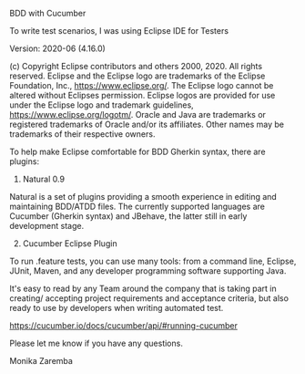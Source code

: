 BDD with Cucumber

To write test scenarios, I was using Eclipse IDE for Testers

Version: 2020-06 (4.16.0)

(c) Copyright Eclipse contributors and others 2000, 2020. All rights reserved. Eclipse and the Eclipse logo are trademarks of the Eclipse Foundation, Inc., https://www.eclipse.org/. The Eclipse logo cannot be altered without Eclipses permission. Eclipse logos are provided for use under the Eclipse logo and trademark guidelines, https://www.eclipse.org/logotm/. Oracle and Java are trademarks or registered trademarks of Oracle and/or its affiliates. Other names may be trademarks of their respective owners.

To help make Eclipse comfortable for BDD Gherkin syntax, there are plugins: 

1. Natural 0.9

Natural is a set of plugins providing a smooth experience in editing and maintaining BDD/ATDD files. The currently supported languages are Cucumber (Gherkin syntax) and JBehave, the latter still in early development stage.

2. Cucumber Eclipse Plugin



To run .feature tests, you can use many tools: from a command line, Eclipse, JUnit, Maven, and any developer programming software supporting Java. 

It's easy to read by any Team around the company that is taking part in creating/ accepting project requirements and acceptance criteria, but also ready to use by developers when writing automated test. 

https://cucumber.io/docs/cucumber/api/#running-cucumber



Please let me know if you have any questions. 

Monika Zaremba
